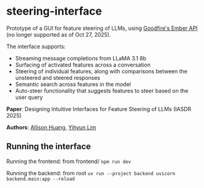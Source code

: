 # steering-interface

Prototype of a GUI for feature steering of LLMs, using [Goodfire's Ember API](https://www.goodfire.ai/blog/announcing-goodfire-ember) (no longer supported as of Oct 27, 2025).

The interface supports:
- Streaming message completions from LLaMA 3.1 8b
- Surfacing of activated features across a conversation
- Steering of individual features, along with comparisons between the unsteered and steered responses
- Semantic search across features in the model
- Auto-steer functionality that suggests features to steer based on the user query

**Paper**: Designing Intuitive Interfaces for Feature Steering of LLMs (IASDR 2025)

**Authors**: [Allison Huang](https://www.acyhuang.com), [Yihyun Lim](https://www.desfluence.com)

## Running the interface 
Running the frontend: 
from frontend/ `npm run dev`

Running the backend:
from root `uv run --project backend uvicorn backend.main:app --reload`
